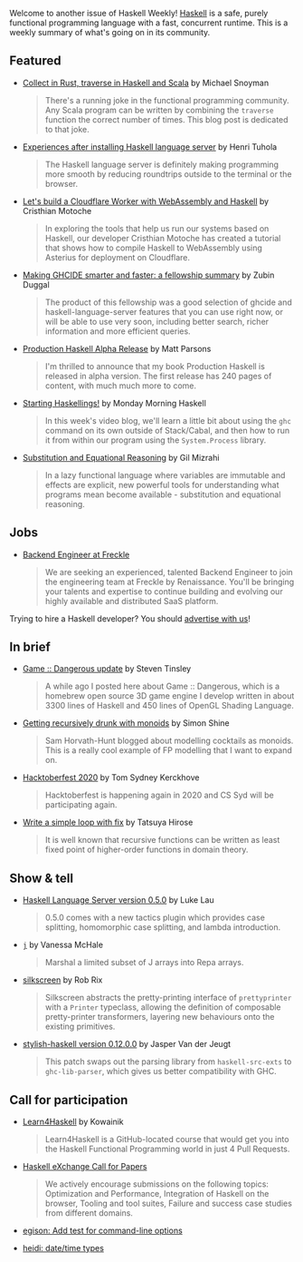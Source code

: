 Welcome to another issue of Haskell Weekly!
[Haskell](https://www.haskell.org) is a safe, purely functional programming language with a fast, concurrent runtime.
This is a weekly summary of what's going on in its community.

## Featured

- [Collect in Rust, traverse in Haskell and Scala](https://www.fpcomplete.com/blog/collect-rust-traverse-haskell-scala/) by Michael Snoyman
  > There's a running joke in the functional programming community. Any Scala program can be written by combining the `traverse` function the correct number of times. This blog post is dedicated to that joke.

- [Experiences after installing Haskell language server](https://boxbase.org/entries/2020/oct/5/haskell-language-server/) by Henri Tuhola
  > The Haskell language server is definitely making programming more smooth by reducing roundtrips outside to the terminal or the browser.

- [Let's build a Cloudflare Worker with WebAssembly and Haskell](https://blog.cloudflare.com/cloudflare-worker-with-webassembly-and-haskell/) by Cristhian Motoche
  > In exploring the tools that help us run our systems based on Haskell, our developer Cristhian Motoche has created a tutorial that shows how to compile Haskell to WebAssembly using Asterius for deployment on Cloudflare.

- [Making GHCIDE smarter and faster: a fellowship summary](https://www.tweag.io/blog/2020-10-07-ghcide-fellowship-summary/) by Zubin Duggal
  > The product of this fellowship was a good selection of ghcide and haskell-language-server features that you can use right now, or will be able to use very soon, including better search, richer information and more efficient queries.

- [Production Haskell Alpha Release](https://www.parsonsmatt.org/2020/10/07/production_haskell_alpha_release.html) by Matt Parsons
  > I'm thrilled to announce that my book Production Haskell is released in alpha version. The first release has 240 pages of content, with much much more to come.

- [Starting Haskellings!](https://mmhaskell.com/blog/2020/10/5/starting-haskellings) by Monday Morning Haskell
  > In this week's video blog, we'll learn a little bit about using the `ghc` command on its own outside of Stack/Cabal, and then how to run it from within our program using the `System.Process` library.

- [Substitution and Equational Reasoning](https://gilmi.me/blog/post/2020/10/01/substitution-and-equational-reasoning) by Gil Mizrahi
  > In a lazy functional language where variables are immutable and effects are explicit, new powerful tools for understanding what programs mean become available - substitution and equational reasoning.

## Jobs

- [Backend Engineer at Freckle](https://jobs.smartrecruiters.com/Renaissance/743999721138061-backend-engineer-freckle-by-renaissance)
  > We are seeking an experienced, talented Backend Engineer to join the engineering team at Freckle by Renaissance. You'll be bringing your talents and expertise to continue building and evolving our highly available and distributed SaaS platform.

Trying to hire a Haskell developer?
You should [advertise with us](https://haskellweekly.news/advertising.html)!

## In brief

- [Game :: Dangerous update](https://np.reddit.com/r/haskell/comments/j4pihy/game_dangerous_update/) by Steven Tinsley
  > A while ago I posted here about Game :: Dangerous, which is a homebrew open source 3D game engine I develop written in about 3300 lines of Haskell and 450 lines of OpenGL Shading Language.

- [Getting recursively drunk with monoids](https://dev.to/sshine/getting-recursively-drunk-with-monoids-2jek) by Simon Shine
  > Sam Horvath-Hunt blogged about modelling cocktails as monoids. This is a really cool example of FP modelling that I want to expand on.

- [Hacktoberfest 2020](https://cs-syd.eu/posts/2020-10-01_hacktoberfest-2020) by Tom Sydney Kerckhove
  > Hacktoberfest is happening again in 2020 and CS Syd will be participating again.

- [Write a simple loop with fix](https://dev.to/lotz84/write-a-simple-loop-with-fix-np) by Tatsuya Hirose
  > It is well known that recursive functions can be written as least fixed point of higher-order functions in domain theory.

## Show & tell

- [Haskell Language Server version 0.5.0](https://github.com/haskell/haskell-language-server/releases/tag/0.5.0) by Luke Lau
  > 0.5.0 comes with a new tactics plugin which provides case splitting, homomorphic case splitting, and lambda introduction.

- [`j`](https://hackage.haskell.org/package/j-0.1.0.0) by Vanessa McHale
  > Marshal a limited subset of J arrays into Repa arrays.

- [silkscreen](https://hackage.haskell.org/package/silkscreen-0.0.0.2) by Rob Rix
  > Silkscreen abstracts the pretty-printing interface of `prettyprinter` with a `Printer` typeclass, allowing the definition of composable pretty-printer transformers, layering new behaviours onto the existing primitives.

- [stylish-haskell version 0.12.0.0](https://github.com/jaspervdj/stylish-haskell/releases/tag/v0.12.0.0) by Jasper Van der Jeugt
  > This patch swaps out the parsing library from `haskell-src-exts` to `ghc-lib-parser`, which gives us better compatibility with GHC.

## Call for participation

- [Learn4Haskell](https://github.com/kowainik/learn4haskell/tree/6996ae315619b6d0ea604266e25e93d0d634ee3a) by Kowainik
  > Learn4Haskell is a GitHub-located course that would get you into the Haskell Functional Programming world in just 4 Pull Requests.

- [Haskell eXchange Call for Papers](https://skillsmatter.com/conferences/13135-haskell-exchange-2020#get_involved)
  > We actively encourage submissions on the following topics: Optimization and Performance, Integration of Haskell on the browser, Tooling and tool suites, Failure and success case studies from different domains.

-   [egison: Add test for command-line options](https://github.com/egison/egison/issues/244)
-   [heidi: date/time types](https://github.com/ocramz/heidi/issues/8)
